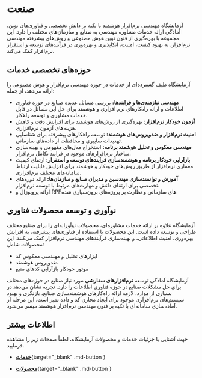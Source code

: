 # صنعت
 
آزمایشگاه مهندسی نرم‌افزار هوشمند با تکیه بر دانش تخصصی و فناوری‌های نوین، آمادگی ارائه خدمات مشاوره مهندسی به صنایع و سازمان‌های مختلف را دارد. 
این مجموعه با بهره‌گیری از فنون نوین هوش مصنوعی و روش‌های پیشرفته مهندسی نرم‌افزار، به بهبود کیفیت، امنیت، اتکاپذیری و بهره‌وری در فرآیندهای توسعه و استقرار نرم‌افزار کمک می‌کند.   


## حوزه‌های تخصصی خدمات  
آزمایشگاه طیف گسترده‌ای از خدمات در حوزه مهندسی نرم‌افزار و هوش مصنوعی را ارائه می‌دهد، از جمله:  

-  **مهندسی نیازمندی‌ها و فرایندها:** بررسی مسائل عدیده صنایع در حوزه فناوری اطلاعات و ارائه راه‌کارهای نرم افزاری و هوشمند برای حل این مسائل در قابل خدمات مشاوری و توسعه راهکار. 
- **آزمون خودکار نرم‌افزار:** بهره‌گیری از روش‌های هوشمند برای افزایش دقت و کاهش هزینه‌های آزمون نرم‌افزاری.  
- **امنیت نرم‌افزار و ضدویروس‌های هوشمند:** توسعه راهکارهای پیشرفته برای شناسایی تهدیدات سایبری و محافظت از داده‌های سازمانی.  
- **مهندسی معکوس و تحلیل هوشمند برنامه:** استخراج مدل‌های مفهومی و بهینه‌سازی ساختار نرم‌افزارهای موجود در فرایند تکامل نرم‌افزار.  
- **بازآرایی خودکار برنامه و هوشمندسازی فرآیندهای توسعه و استقرار:** ارتقای کیفیت معماری نرم‌افزار از طریق روش‌های خودکار و هوشمند برای افزایش قابلیت ارتباط سامانه‌های مختلف نرم‌افزاری.  
- **آموزش و توانمندسازی مهندسین و مدیران صنایع و سازمان‌ها:** ارائه دوره‌های تخصصی برای ارتقای دانش و مهارت‌های مرتبط با توسعه نرم‌افزار.  
- ارائه پروپوزال و RPFهای سازمانی و نظارت بر پروژه‌های برون‌سپاری شده


## نوآوری و توسعه محصولات فناوری  

آزمایشگاه علاوه بر ارائه خدمات مشاوره‌ای، محصولات نوآورانه‌ای را برای صنایع مختلف طراحی و توسعه داده است. این محصولات با استفاده از فناوری‌های پیشرفته، به افزایش بهره‌وری، امنیت اطلاعاتی، و بهینه‌سازی فرآیندهای مهندسی نرم‌افزار کمک می‌کنند.
این محصولات شامل:  

- ابزارهای تحلیل و مهندسی معکوس کد  
- ضدویروس هوشمند  
- موتور خودکار بازآرایی کدهای منبع  


آزمایشگاه آمادگی توسعه **نرم‌افزارهای سفارشی** مورد نیاز صنایع در حوزه‌های مختلف برای حل مشکلات صنایع در حوزه فناوری اطلاعات را دارد.
تجربه نشان می‌دهد در بسیاری از موارد، لازمه ارائه راه‌کارهای هوشمندسازی صنایع، بازنگری و بهبود سیستم‌های نرم‌افزاری موجود برای ایجاد مخازن کد و داده تمیز است. این مرحله از آماده‌سازی سامانه‌ای با تکیه بر فنون مهندسی نرم‌افزار هوشمند میسر می‌شود. 



## اطلاعات بیشتر  

جهت آشنایی با جزئیات خدمات و محصولات آزمایشگاه، لطفاً صفحات زیر را مشاهده فرمایید. 

<div class="grid cards" markdown>

-  [**خدمات**](services.md){target="_blank" .md-button }

-  [**محصولات**](products.md){target="_blank" .md-button }

</div>
